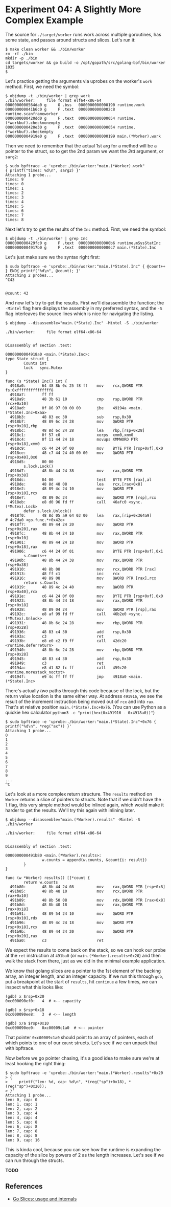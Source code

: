 # Experiment 04: A Slightly More Complex Example

The source for `./target/worker` runs work across multiple goroutines, has some state, and passes around structs and slices. Let's run it:

```
$ make clean worker && ./bin/worker
rm -rf ./bin
mkdir -p ./bin
cd targets/worker && go build -o /opt/gopath/src/golang-bpf/bin/worker
1035
$
```

Let's practice getting the arguments via uprobes on the worker's `work` method. First, we need the symbol:

```
$ objdump -t ./bin/worker | grep work
./bin/worker:     file format elf64-x86-64
0000000000564da0 g     O .bss   0000000000000190 runtime.work
000000000041b6c0 g     F .text  00000000000002c8 runtime.scanframeworker
0000000000420dd0 g     F .text  0000000000000054 runtime.(*workbuf).checknonempty
0000000000420e30 g     F .text  0000000000000054 runtime.(*workbuf).checkempty
00000000004919e0 g     F .text  0000000000000199 main.(*Worker).work
```

Then we need to remember that the actual 1st arg for a method will be a pointer to the struct, so to get the 2nd param we want the _3rd_ argument, or `sarg2`:

```
$ sudo bpftrace -e 'uprobe:./bin/worker:"main.(*Worker).work"
{ printf("times: %d\n", sarg2) }'
Attaching 1 probe...
times: 9
times: 0
times: 1
times: 2
times: 3
times: 4
times: 5
times: 6
times: 7
times: 8
```


Next let's try to get the results of the `Inc` method. First, we need the symbol:

```
$ objdump -t ./bin/worker | grep Inc
0000000000429fc0 g     F .text  00000000000000b6 runtime.mSysStatInc
00000000004917b0 g     F .text  00000000000000c7 main.(*State).Inc
```

Let's just make sure we the syntax right first:

```
$ sudo bpftrace -e 'uprobe:./bin/worker:"main.(*State).Inc" { @count++ } END{ printf("%d\n", @count); }'
Attaching 2 probes...
^C43


@count: 43
```

And now let's try to get the results. First we'll disassemble the function; the `-Mintel` flag here displays the assembly in my preferred syntax, and the `-S` flag interleaves the source lines which is nice for navigating the listing.

```
$ objdump --disassemble="main.(*State).Inc" -Mintel -S ./bin/worker

./bin/worker:     file format elf64-x86-64


Disassembly of section .text:

00000000004918a0 <main.(*State).Inc>:
type State struct {
        Counts int
        lock   sync.Mutex
}

func (s *State) Inc() int {
  4918a0:       64 48 8b 0c 25 f8 ff    mov    rcx,QWORD PTR fs:0xfffffffffffffff8
  4918a7:       ff ff
  4918a9:       48 3b 61 10             cmp    rsp,QWORD PTR [rcx+0x10]
  4918ad:       0f 86 97 00 00 00       jbe    49194a <main.(*State).Inc+0xaa>
  4918b3:       48 83 ec 30             sub    rsp,0x30
  4918b7:       48 89 6c 24 28          mov    QWORD PTR [rsp+0x28],rbp
  4918bc:       48 8d 6c 24 28          lea    rbp,[rsp+0x28]
  4918c1:       0f 57 c0                xorps  xmm0,xmm0
  4918c4:       0f 11 44 24 18          movups XMMWORD PTR [rsp+0x18],xmm0
  4918c9:       c6 44 24 0f 00          mov    BYTE PTR [rsp+0xf],0x0
  4918ce:       48 c7 44 24 40 00 00    mov    QWORD PTR [rsp+0x40],0x0
  4918d5:       00 00
        s.lock.Lock()
  4918d7:       48 8b 44 24 38          mov    rax,QWORD PTR [rsp+0x38]
  4918dc:       84 00                   test   BYTE PTR [rax],al
  4918de:       48 8d 48 08             lea    rcx,[rax+0x8]
  4918e2:       48 89 4c 24 10          mov    QWORD PTR [rsp+0x10],rcx
  4918e7:       48 89 0c 24             mov    QWORD PTR [rsp],rcx
  4918eb:       e8 d0 96 fd ff          call   46afc0 <sync.(*Mutex).Lock>
        defer s.lock.Unlock()
  4918f0:       48 8d 05 a9 64 03 00    lea    rax,[rip+0x364a9]        # 4c7da0 <go.func.*+0x42e>
  4918f7:       48 89 44 24 20          mov    QWORD PTR [rsp+0x20],rax
  4918fc:       48 8b 44 24 10          mov    rax,QWORD PTR [rsp+0x10]
  491901:       48 89 44 24 18          mov    QWORD PTR [rsp+0x18],rax
  491906:       c6 44 24 0f 01          mov    BYTE PTR [rsp+0xf],0x1
        s.Counts++
  49190b:       48 8b 44 24 38          mov    rax,QWORD PTR [rsp+0x38]
  491910:       48 8b 08                mov    rcx,QWORD PTR [rax]
  491913:       48 ff c1                inc    rcx
  491916:       48 89 08                mov    QWORD PTR [rax],rcx
        return s.Counts
  491919:       48 89 4c 24 40          mov    QWORD PTR [rsp+0x40],rcx
  49191e:       c6 44 24 0f 00          mov    BYTE PTR [rsp+0xf],0x0
  491923:       48 8b 44 24 18          mov    rax,QWORD PTR [rsp+0x18]
  491928:       48 89 04 24             mov    QWORD PTR [rsp],rax
  49192c:       e8 af 99 fd ff          call   46b2e0 <sync.(*Mutex).Unlock>
  491931:       48 8b 6c 24 28          mov    rbp,QWORD PTR [rsp+0x28]
  491936:       48 83 c4 30             add    rsp,0x30
  49193a:       c3                      ret
  49193b:       e8 e0 c2 f9 ff          call   42dc20 <runtime.deferreturn>
  491940:       48 8b 6c 24 28          mov    rbp,QWORD PTR [rsp+0x28]
  491945:       48 83 c4 30             add    rsp,0x30
  491949:       c3                      ret
  49194a:       e8 d1 82 fc ff          call   459c20 <runtime.morestack_noctxt>
  49194f:       e9 4c ff ff ff          jmp    4918a0 <main.(*State).Inc>
```

There's actually _two_ paths through this code because of the lock, but the return value location is the same either way. At address `491916`, we see the result of the increment instruction being moved out of `rcx` and into `rax`. That's at relative position `main.(*State).Inc+0x76`. (You can use Python as a quickie hex calculator `python3 -c "print(hex(0x491916 - 0x4918a0))"`)

```
$ sudo bpftrace -e 'uprobe:./bin/worker:"main.(*State).Inc"+0x76 { printf("%d\n", *reg("ax")) }'
Attaching 1 probe...
0
1
2
3
4
5
6
7
8
9
...
^C
```

Let's look at a more complex return structure. The `results` method on `Worker` returns a slice of pointers to structs. Note that if we didn't have the `-l` flag, this very simple method would be inlined again, which would make it harder to get the results. We'll try this again with inlining later.

```
$ objdump --disassemble="main.(*Worker).results" -Mintel -S ./bin/worker

./bin/worker:     file format elf64-x86-64


Disassembly of section .text:

0000000000491b80 <main.(*Worker).results>:
                w.counts = append(w.counts, &count{i: result})
        }
}

func (w *Worker) results() []*count {
        return w.counts
  491b80:       48 8b 44 24 08          mov    rax,QWORD PTR [rsp+0x8]
  491b85:       48 8b 48 10             mov    rcx,QWORD PTR [rax+0x10]
  491b89:       48 8b 50 08             mov    rdx,QWORD PTR [rax+0x8]
  491b8d:       48 8b 40 18             mov    rax,QWORD PTR [rax+0x18]
  491b91:       48 89 54 24 10          mov    QWORD PTR [rsp+0x10],rdx
  491b96:       48 89 4c 24 18          mov    QWORD PTR [rsp+0x18],rcx
  491b9b:       48 89 44 24 20          mov    QWORD PTR [rsp+0x20],rax
  491ba0:       c3                      ret
```

We expect the results to come back on the stack, so we can hook our probe at the `ret` instruction at `491ba0` (or `main.(*Worker).results+0x20`) and then walk the stack from there, just as we did in the minimal example application.

We know that golang slices are a pointer to the 1st element of the backing array, an integer length, and an integer capacity. If we run this through `gdb`, put a breakpoint at the start of `results`, hit `continue` a few times, we can inspect what this looks like:

```
(gdb) x $rsp+0x20
0xc000090ef0:   4  # <-- capacity

(gdb) x $rsp+0x18
0xc000090ee8:   3  # <-- length

(gdb) x/a $rsp+0x10
0xc000090ee0:   0xc00009c1a0  # <-- pointer
```

That pointer `0xc00009c1a0` should point to an array of pointers, each of which points to one of our `count` structs. Let's see if we can unpack that with bpftrace.

Now before we go pointer chasing, it's a good idea to make sure we're at least hooking the right thing:

```
$ sudo bpftrace -e 'uprobe:./bin/worker:"main.(*Worker).results"+0x20
> {
>     printf("len: %d, cap: %d\n", *(reg("sp")+0x18), *(reg("sp")+0x20));
> }'
Attaching 1 probe...
len: 0, cap: 0
len: 1, cap: 1
len: 2, cap: 2
len: 3, cap: 4
len: 4, cap: 4
len: 5, cap: 8
len: 6, cap: 8
len: 7, cap: 8
len: 8, cap: 8
len: 9, cap: 16
```

This is kinda cool, because you can see how the runtime is expanding the capacity of the slice by powers of 2 as the length increases. Let's see if we can run through the structs.


**TODO**


## References

- [Go Slices: usage and internals](https://blog.golang.org/slices-intro)
